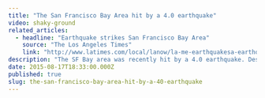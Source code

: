 ```yaml
---
title: "The San Francisco Bay Area hit by a 4.0 earthquake"
video: shaky-ground
related_articles:
  - headline: "Earthquake strikes San Francisco Bay Area"
    source: "The Los Angeles Times"
    link: "http://www.latimes.com/local/lanow/la-me-earthquakesa-earthquake-42-quake-strikes-near-piedmont-calif-ptmffb-story.html"
description: "The SF Bay area was recently hit by a 4.0 earthquake. Despite quake precautions, CA has a ways to go. "
date: 2015-08-17T18:33:00.000Z
published: true
slug: the-san-francisco-bay-area-hit-by-a-40-earthquake
---
```


